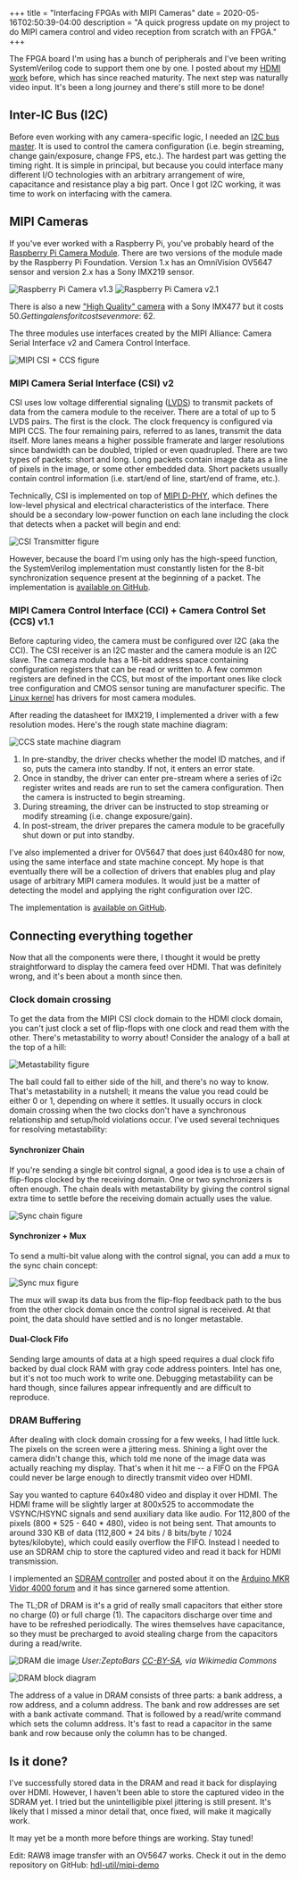 +++
title = "Interfacing FPGAs with MIPI Cameras"
date = 2020-05-16T02:50:39-04:00
description = "A quick progress update on my project to do MIPI camera control and video reception from scratch with an FPGA."
+++

The FPGA board I'm using has a bunch of peripherals and I've been writing SystemVerilog code to support them one by one. I posted about my [HDMI work](/blog/hdmi-on-fpga/) before, which has since reached maturity. The next step was naturally video input. It's been a long journey and there's still more to be done!

## Inter-IC Bus (I2C)

Before even working with any camera-specific logic, I needed an [I2C bus master](https://github.com/hdl-util/i2c). It is used to control the camera configuration (i.e. begin streaming, change gain/exposure, change FPS, etc.). The hardest part was getting the timing right. It is simple in principal, but because you could interface many different I/O technologies with an arbitrary arrangement of wire, capacitance and resistance play a big part. Once I got I2C working, it was time to work on interfacing with the camera.
 
## MIPI Cameras

If you've ever worked with a Raspberry Pi, you've probably heard of the [Raspberry Pi Camera Module](https://www.raspberrypi.org/products/camera-module-v2/https://www.raspberrypi.org/products/camera-module-v2/). There are two versions of the module made by the Raspberry Pi Foundation. Version 1.x has an OmniVision OV5647 sensor and version 2.x has a Sony IMX219 sensor.

![Raspberry Pi Camera v1.3](rpi_camera_v1_3.jpg)
![Raspberry Pi Camera v2.1](rpi_camera.jpg)

There is also a new ["High Quality" camera](https://www.raspberrypi.org/products/raspberry-pi-high-quality-camera/) with a Sony IMX477 but it costs $50. Getting a lens for it costs even more: ~$62.

The three modules use interfaces created by the MIPI Alliance: Camera Serial Interface v2 and Camera Control Interface.

![MIPI CSI + CCS figure](interface.png)

### MIPI Camera Serial Interface (CSI) v2 

CSI uses low voltage differential signaling ([LVDS](https://en.wikipedia.org/wiki/Low-voltage_differential_signaling)) to transmit packets of data from the camera module to the receiver. There are a total of up to 5 LVDS pairs. The first is the clock. The clock frequency is configured via MIPI CCS. The four remaining pairs, referred to as lanes, transmit the data itself. More lanes means a higher possible framerate and larger resolutions since bandwidth can be doubled, tripled or even quadrupled. There are two types of packets: short and long. Long packets contain image data as a line of pixels in the image, or some other embedded data. Short packets usually contain control information (i.e. start/end of line, start/end of frame, etc.).

Technically, CSI is implemented on top of [MIPI D-PHY](https://www.mipi.org/specifications/d-phy), which defines the low-level physical and electrical characteristics of the interface. There should be a secondary low-power function on each lane including the clock that detects when a packet will begin and end:

![CSI Transmitter figure](receiver.png)

However, because the board I'm using only has the high-speed function, the SystemVerilog implementation must constantly listen for the 8-bit synchronization sequence present at the beginning of a packet. The implementation is [available on GitHub](https://github.com/hdl-util/mipi-csi-2).

### MIPI Camera Control Interface (CCI) + Camera Control Set (CCS) v1.1

Before capturing video, the camera must be configured over I2C (aka the CCI). The CSI receiver is an I2C master and the camera module is an I2C slave. The camera module has a 16-bit address space containing configuration registers that can be read or written to.  A few common registers are defined in the CCS, but most of the important ones like clock tree configuration and CMOS sensor tuning are manufacturer specific. The [Linux kernel](https://github.com/torvalds/linux/blob/master/drivers/media/i2c/) has drivers for most camera modules.

After reading the datasheet for IMX219, I implemented a driver with a few resolution modes. Here's the rough state machine diagram:

![CCS state machine diagram](ccs_state_machine.jpg)

1. In pre-standby, the driver checks whether the model ID matches, and if so, puts the camera into standby. If not, it enters an error state.
2. Once in standby, the driver can enter pre-stream where a series of i2c register writes and reads are run to set the camera configuration. Then the camera is instructed to begin streaming.
3. During streaming, the driver can be instructed to stop streaming or modify streaming (i.e. change exposure/gain).
4. In post-stream, the driver prepares the camera module to be gracefully shut down or put into standby.

I've also implemented a driver for OV5647 that does just 640x480 for now, using the same interface and state machine concept. My hope is that eventually there will be a collection of drivers that enables plug and play usage of arbitrary MIPI camera modules. It would just be a matter of detecting the model and applying the right configuration over I2C.

The implementation is [available on GitHub](https://github.com/hdl-util/mipi-ccs).

## Connecting everything together

Now that all the components were there, I thought it would be pretty straightforward to display the camera feed over HDMI. That was definitely wrong, and it's been about a month since then.

### Clock domain crossing

To get the data from the MIPI CSI clock domain to the HDMI clock domain, you can't just clock a set of flip-flops with one clock and read them with the other. There's metastability to worry about! Consider the analogy of a ball at the top of a hill:

![Metastability figure](metastability.jpg)

The ball could fall to either side of the hill, and there's no way to know. That's metastability in a nutshell; it means the value you read could be either 0 or 1, depending on where it settles. It usually occurs in clock domain crossing when the two clocks don't have a synchronous relationship and setup/hold violations occur. I've used several techniques for resolving metastability:

#### Synchronizer Chain

If you're sending a single bit control signal, a good idea is to use a chain of flip-flops clocked by the receiving domain. One or two synchronizers is often enough. The chain deals with metastability by giving the control signal extra time to settle before the receiving domain actually uses the value.

![Sync chain figure](sync_chain.jpg)

#### Synchronizer + Mux

To send a multi-bit value along with the control signal, you can add a mux to the sync chain concept:

![Sync mux figure](sync_mux.jpg)

The mux will swap its data bus from the flip-flop feedback path to the bus from the other clock domain once the control signal is received. At that point, the data should have settled and is no longer metastable.

#### Dual-Clock Fifo

Sending large amounts of data at a high speed requires a dual clock fifo backed by dual clock RAM with gray code address pointers. Intel has one, but it's not too much work to write one. Debugging metastability can be hard though, since failures appear infrequently and are difficult to reproduce.

### DRAM Buffering

After dealing with clock domain crossing for a few weeks, I had little luck. The pixels on the screen were a jittering mess. Shining a light over the camera didn't change this, which told me none of the image data was actually reaching my display. That's when it hit me -- a FIFO on the FPGA could never be large enough to directly transmit video over HDMI.

Say you wanted to capture 640x480 video and display it over HDMI. The HDMI frame will be slightly larger at 800x525 to accommodate the VSYNC/HSYNC signals and send auxiliary data like audio. For 112,800 of the pixels (800 * 525 - 640 * 480), video is not being sent. 
That amounts to around 330 KB of data (112,800 * 24 bits / 8 bits/byte / 1024 bytes/kilobyte), which could easily overflow the FIFO. Instead I needed to use an SDRAM chip to store the captured video and read it back for HDMI transmission. 

I implemented an [SDRAM controller](https://github.com/hdl-util/sdram-controller) and posted about it on the [Arduino MKR Vidor 4000 forum](https://forum.arduino.cc/index.php?board=125.0) and it has since garnered some attention.

The TL;DR of DRAM is it's a grid of really small capacitors that either store no charge (0) or full charge (1). The capacitors discharge over time and have to be refreshed periodically. The wires themselves have capacitance, so they must be precharged to avoid stealing charge from the capacitors during a read/write.

![DRAM die image](1280px-MT4C1024-HD.jpg)
*User:ZeptoBars [CC-BY-SA](https://creativecommons.org/licenses/by-sa/3.0), via Wikimedia Commons*

![DRAM block diagram](dram_block_diagram.png)

The address of a value in DRAM consists of three parts: a bank address, a row address, and a column address. The bank and row addresses are set with a bank activate command. That is followed by a read/write command which sets the column address. It's fast to read a capacitor in the same bank and row because only the column has to be changed.

## Is it done?

I've successfully stored data in the DRAM and read it back for displaying over HDMI. However, I haven't been able to store the captured video in the SDRAM yet. I tried but the unintelligible pixel jittering is still present. It's likely that I missed a minor detail that, once fixed, will make it magically work.

It may yet be a month more before things are working. Stay tuned!

Edit: RAW8 image transfer with an OV5647 works. Check it out in the demo repository on GitHub: [hdl-util/mipi-demo](https://github.com/hdl-util/mipi-demo)
